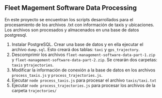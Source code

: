 ## Fleet Magement Software Data Processing

En este proyecto se encuentran los scripts desarrollados para el procesamiento de los archivos .txt con información de taxis y ubicaciones. Los archivos son procesados y almacenados en una base de datos postgresql.

1. Instalar PostgreSQL. Crear una base de datos y en ella ejecutar el archivo ``dump.sql``. Esto creará dos tablas: ``taxi`` y ``gps_trajectory``.
2. Descomprimir los archivos ``fleet-management-software-data-part-1.zip``
y ``fleet-management-software-data-part-2.zip``. Se crearán dos carpetas: ``taxis`` y``trajectories``. 
3. Modificar la información de conexión a la base de datos en los archivos ``process_taxis.js`` y ``process_trajectories.js``. 
4. Ejecutar ``node process_taxis.js`` para procesar el archivo ``taxis/taxi.txt``
5. Ejecutar ``node process_trajectories.js`` para procesar los archivos de la carpeta ``trajectories/``